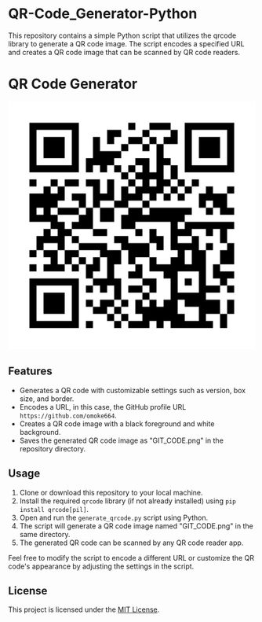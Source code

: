 # QR-Code_Generator-Python
This repository contains a simple Python script that utilizes the qrcode library to generate a QR code image. The script encodes a specified URL and creates a QR code image that can be scanned by QR code readers.
# QR Code Generator

![Generated QR Code](GIT_CODE.png)

## Features

- Generates a QR code with customizable settings such as version, box size, and border.
- Encodes a URL, in this case, the GitHub profile URL `https://github.com/omoke664`.
- Creates a QR code image with a black foreground and white background.
- Saves the generated QR code image as "GIT_CODE.png" in the repository directory.

## Usage

1. Clone or download this repository to your local machine.
2. Install the required `qrcode` library (if not already installed) using `pip install qrcode[pil]`.
3. Open and run the `generate_qrcode.py` script using Python.
4. The script will generate a QR code image named "GIT_CODE.png" in the same directory.
5. The generated QR code can be scanned by any QR code reader app.

Feel free to modify the script to encode a different URL or customize the QR code's appearance by adjusting the settings in the script.

## License

This project is licensed under the [MIT License](LICENSE).
